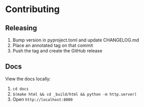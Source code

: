 # Contributing

## Releasing

1. Bump version in pyproject.toml and update CHANGELOG.md
2. Place an annotated tag on that commit
3. Push the tag and create the GitHub release

## Docs

View the docs locally:

1. `cd docs`
2. `$(make html && cd _build/html && python -m http.server)`
3. Open `http://localhost:8000`
